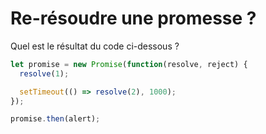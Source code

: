 
# Re-résoudre une promesse ?

Quel est le résultat du code ci-dessous ?

```js
let promise = new Promise(function(resolve, reject) {
  resolve(1);

  setTimeout(() => resolve(2), 1000);
});

promise.then(alert);
```
